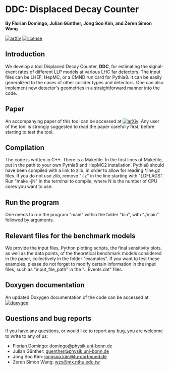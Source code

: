 # DDC: Displaced Decay Counter

**By Florian Domingo, Julian Günther, Jong Soo Kim, and Zeren Simon Wang**


[![arXiv](http://img.shields.io/badge/arXiv-2308.07371-B31B1B.svg)](https://arxiv.org/abs/2308.07371)
[![license](https://img.shields.io/badge/License-MIT-blue.svg)](https://github.com/wzeren/Displaced-Decay-Counter/blob/master/LICENSE.md)


## Introduction

We develop a tool Displaced Decay Counter, **DDC**, for estimating the signal-event rates of different LLP models at various LHC far detectors. The input files can be LHEF, HepMC, or a CMND run card for Pythia8. It can be easily generalized to the cases of other collider types and detectors. One can also implement new detector's geometries in a straightforward manner into the code.


## Paper

An accompanying paper of this tool can be accessed at [![arXiv](http://img.shields.io/badge/arXiv-2308.07371-B31B1B.svg)](https://arxiv.org/abs/2308.07371). Any user of the tool is strongly suggested to read the paper carefully first, before starting to test the tool.


## Compilation

The code is written in C++. There is a Makefile. In the first lines of Makefile, put in the path to your own Pythia8 and HepMC2 installation. Pythia8 should have been compiled with a link to zlib, in order to allow for reading *.lhe.gz files. If you do not use zlib, remove "-lz" in the line starting with "LDFLAGS". Run "make -jN" in the terminal to compile, where N is the number of CPU cores you want to use.


## Run the program

One needs to run the program "main" within the folder "bin", with "./main" followed by arguments.


## Relevant files for the benchmark models

We provide the input files, Python plotting scripts, the final sensitivity plots, as well as the data points, of the theoretical benchmark models considered in the paper, collectively in the folder "examples". If you want to test these examples, please do not forget to modify certain information in the input files, such as "input_file_path" in the "...Events.dat" files.


## Doxygen documentation

An updated Doxygen documentation of the code can be accessed at [![doxygen](https://img.shields.io/badge/Doxygen-808080)](https://wzeren.github.io/Displaced-Decay-Counter).


## Questions and bug reports

If you have any questions, or would like to report any bug, you are welcome to write to any of us:

- Florian Domingo: [domingo@physik.uni-bonn.de](mailto:domingo@physik.uni-bonn.de)
- Julian Günther: [guenther@physik.uni-bonn.de](mailto:guenther@physik.uni-bonn.de)
- Jong Soo Kim: [jongsoo.kim@tu-dortmund.de](mailto:jongsoo.kim@tu-dortmund.de)
- Zeren Simon Wang: [wzs@mx.nthu.edu.tw](mailto:wzs@mx.nthu.edu.tw)
